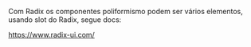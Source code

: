 Com Radix os componentes poliformismo podem ser vários elementos, usando slot do Radix, segue docs:

https://www.radix-ui.com/
